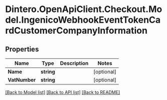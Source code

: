 # Dintero.OpenApiClient.Checkout.Model.IngenicoWebhookEventTokenCardCustomerCompanyInformation

## Properties

Name | Type | Description | Notes
------------ | ------------- | ------------- | -------------
**Name** | **string** |  | [optional] 
**VatNumber** | **string** |  | [optional] 

[[Back to Model list]](../README.md#documentation-for-models) [[Back to API list]](../README.md#documentation-for-api-endpoints) [[Back to README]](../README.md)

